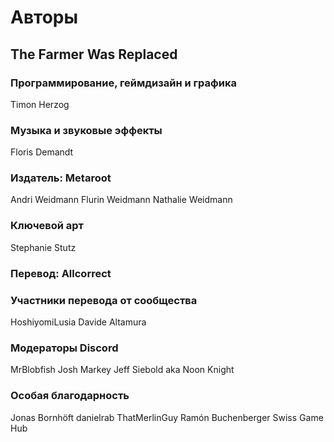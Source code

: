 # Авторы

## The Farmer Was Replaced

### Программирование, геймдизайн и графика
Timon Herzog

### Музыка и звуковые эффекты
Floris Demandt

### Издатель: Metaroot
Andri Weidmann
Flurin Weidmann
Nathalie Weidmann

### Ключевой арт
Stephanie Stutz

### Перевод: Allcorrect

### Участники перевода от сообщества
HoshiyomiLusia
Davide Altamura

### Модераторы Discord
MrBlobfish
Josh Markey
Jeff Siebold aka Noon Knight

### Особая благодарность
Jonas Bornhöft
danielrab
ThatMerlinGuy
Ramón Buchenberger
Swiss Game Hub